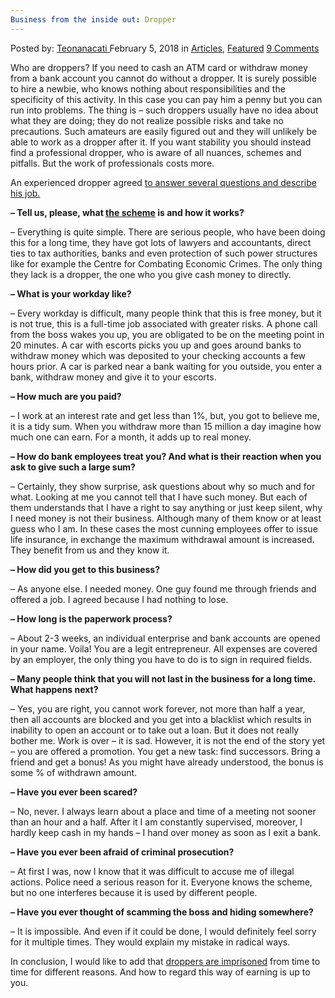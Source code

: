 ```yaml
---
Business from the inside out: Dropper
---
```

<article class="post-listing post-24684 post type-post status-publish format-standard has-post-thumbnail hentry category-articles category-deepdot-news tag-business tag-dropper">
<div class="post-inner">
<p class="post-meta">
<span>Posted by: <a href="https://www.deepdotweb.com/author/teonanacati/" title="">Teonanacati </a></span>
<span>February 5, 2018</span>
<span>in <a href="https://www.deepdotweb.com/category/articles/" rel="category tag">Articles</a>, <a href="https://www.deepdotweb.com/category/deepdot-news/" rel="category tag">Featured</a></span>
<span><a href="https://www.deepdotweb.com/2018/02/05/business-inside-dropper/#comments">9 Comments</a></span>
</p>
<div class="clear"></div>
<div class="entry">
<p>Who are droppers? If you need to cash an ATM card or withdraw money from a bank account you cannot do without a dropper. It is surely possible to hire a newbie, who knows nothing about responsibilities and the specificity of this activity. In this case you can pay him a penny but you can run into problems. The thing is &#8211; such droppers usually have no idea about what they are doing; they do not realize possible risks and take no precautions. Such amateurs are easily figured out and they will unlikely be able to work as a dropper after it. If you want stability you should instead find a professional dropper, who is aware of all nuances, schemes and pitfalls. But the work of professionals costs more.</p>
<p>An experienced dropper agreed <a href="http://hack-port.ru/forum/165-6165-1">to answer several questions and describe his job.</a></p>
<p><a id="post-24684-_gjdgxs"></a> <strong>&#8211; Tell us, please, what </strong><a href="https://www.deepdotweb.com/2017/12/05/six-fraudsters-arrested-darknet-carding-scheme/"><strong>the scheme</strong></a><strong> is and how it works?</strong></p>
<p>&#8211; Everything is quite simple. There are serious people, who have been doing this for a long time, they have got lots of lawyers and accountants, direct ties to tax authorities, banks and even protection of such power structures like for example the Centre for Combating Economic Crimes. The only thing they lack is a dropper, the one who you give cash money to directly.</p>
<p><strong> &#8211; What is your workday like?</strong></p>
<p>&#8211; Every workday is difficult, many people think that this is free money, but it is not true, this is a full-time job associated with greater risks. A phone call from the boss wakes you up, you are obligated to be on the meeting point in 20 minutes. A car with escorts picks you up and goes around banks to withdraw money which was deposited to your checking accounts a few hours prior. A car is parked near a bank waiting for you outside, you enter a bank, withdraw money and give it to your escorts.</p>
<p><strong> &#8211; How much are you paid?</strong></p>
<p>&#8211; I work at an interest rate and get less than 1%, but, you got to believe me, it is a tidy sum. When you withdraw more than 15 million a day imagine how much one can earn. For a month, it adds up to real money.</p>
<p><strong> &#8211; How do bank employees treat you? And what is their reaction when you ask to give such a large sum?</strong></p>
<p>&#8211; Certainly, they show surprise, ask questions about why so much and for what. Looking at me you cannot tell that I have such money. But each of them understands that I have a right to say anything or just keep silent, why I need money is not their business. Although many of them know or at least guess who I am. In these cases the most cunning employees offer to issue life insurance, in exchange the maximum withdrawal amount is increased. They benefit from us and they know it.</p>
<p><strong> &#8211; How did you get to this business?</strong></p>
<p>&#8211; As anyone else. I needed money. One guy found me through friends and offered a job. I agreed because I had nothing to lose.</p>
<p><strong> &#8211; How long is the paperwork process?</strong></p>
<p>&#8211; About 2-3 weeks, an individual enterprise and bank accounts are opened in your name. Voila! You are a legit entrepreneur. All expenses are covered by an employer, the only thing you have to do is to sign in required fields.</p>
<p><strong> &#8211; Many people think that you will not last in the business for a long time. What happens next?</strong></p>
<p>&#8211; Yes, you are right, you cannot work forever, not more than half a year, then all accounts are blocked and you get into a blacklist which results in inability to open an account or to take out a loan. But it does not really bother me. Work is over &#8211; it is sad. However, it is not the end of the story yet &#8211; you are offered a promotion. You get a new task: find successors. Bring a friend and get a bonus! As you might have already understood, the bonus is some % of withdrawn amount.</p>
<p><strong>&#8211; Have you ever been scared?</strong></p>
<p>&#8211; No, never. I always learn about a place and time of a meeting not sooner than an hour and a half. After it I am constantly supervised, moreover, I hardly keep cash in my hands &#8211; I hand over money as soon as I exit a bank.</p>
<p><strong> &#8211; Have you ever been afraid of criminal prosecution?</strong></p>
<p>&#8211; At first I was, now I know that it was difficult to accuse me of illegal actions. Police need a serious reason for it. Everyone knows the scheme, but no one interferes because it is used by different people.</p>
<p><strong> &#8211; Have you ever thought of scamming the boss and hiding somewhere?</strong></p>
<p>&#8211; It is impossible. And even if it could be done, I would definitely feel sorry for it multiple times. They would explain my mistake in radical ways.</p>
<p>In conclusion, I would like to add that <a href="https://www.deepdotweb.com/2018/01/13/four-school-dropouts-jharkhand-arrested-online-fraud/">droppers are imprisoned</a> from time to time for different reasons. And how to regard this way of earning is up to you.</p>
</div>
<span style="display:none"><a href="https://www.deepdotweb.com/tag/business/" rel="tag">business</a> <a href="https://www.deepdotweb.com/tag/dropper/" rel="tag">dropper</a></span> <span style="display:none" class="updated">2018-02-05</span>
<div style="display:none" class="vcard author" itemprop="author" itemscope itemtype="http://schema.org/Person"><strong class="fn" itemprop="name"><a href="https://www.deepdotweb.com/author/teonanacati/" title="Posts by Teonanacati" rel="author">Teonanacati</a></strong></div>
</div>
</article>

